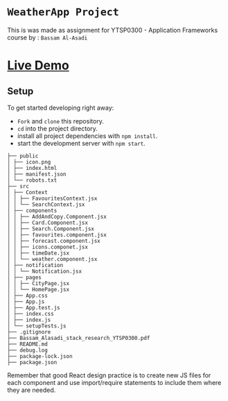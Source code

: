 # `WeatherApp Project`

This is was made as assignment for YTSP0300 - Application Frameworks course by : `Bassam Al-Asadi`

# [Live Demo](https://bassamalasadi.github.io/weatherapp/#/)

## Setup

To get started developing right away:
* `Fork` and `clone` this repository.
* `cd` into the project directory.
* install all project dependencies with `npm install`.
* start the development server with `npm start`.

```
├── public
│ ├── icon.png
│ ├── index.html
│ ├── manifest.json
│ └── robots.txt
├── src
│ ├── Context
│ │ ├── FavouritesContext.jsx
│ │ └── SearchContext.jsx
│ ├── components
│ │ ├── AddAndCopy.Component.jsx
│ │ ├── Card.Component.jsx
│ │ ├── Search.Component.jsx
│ │ ├── favourites.component.jsx
│ │ ├── forecast.component.jsx
│ │ ├── icons.componet.jsx
│ │ ├── timeDate.jsx
│ │ └── weather.component.jsx
│ ├── notification
│ │ └── Notification.jsx
│ ├── pages
│ │ ├── CityPage.jsx
│ │ └── HomePage.jsx
│ ├── App.css
│ ├── App.js
│ ├── App.test.js
│ ├── index.css
│ ├── index.js
│ └── setupTests.js
├── .gitignore
├── Bassam_Alasadi_stack_research_YTSP0300.pdf
├── README.md
├── debug.log
├── package-lock.json
├── package.json
```
Remember that good React design practice is to create new JS files for each component and use import/require statements to include them where they are needed.
